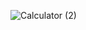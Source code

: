 ![Calculator (2)](https://github.com/soorjya/Python_Mini_Projects/assets/99492724/a7c9b583-be5d-4f78-ba5e-8fb3254146a4)
